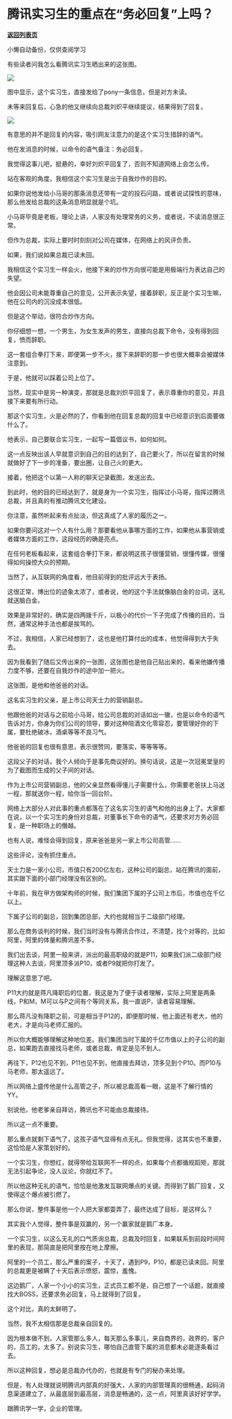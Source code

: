 # 腾讯实习生的重点在“务必回复”上吗？

[**返回列表页**](/gzh/记忆承载3)

小懒自动备份，仅供查阅学习

有些读者问我怎么看腾讯实习生晒出来的这张图。  

  

![](https://mmbiz.qpic.cn/mmbiz_jpg/aYCQDPqZ8kyvqZm00Xic37G9BokS2nia0nWicK1IvWQl7micobQJp6Fw7oxwyoJiaIM1SptZC5aNKkxSAzkkm0jx6zQ/640?wx_fmt=jpeg)

  

图中显示，这个实习生，直接发给了pony一条信息，但是对方未读。

  

未等来回复后，心急的他又继续向总裁刘炽平继续提议，结果得到了回复。

  

![](https://mmbiz.qpic.cn/mmbiz_jpg/aYCQDPqZ8kyvqZm00Xic37G9BokS2nia0nfN7qzm4Egmh4lWMsbzMbeaTwrhj55HiaUNT2UsxJ4ialQjiaaLMIM88EA/640?wx_fmt=jpeg)

  

有意思的并不是回复的内容，吸引网友注意力的是这个实习生措辞的语气。

  

他在发消息的时候，以命令的语气备注：务必回复。  

  

我觉得这事儿吧，挺悬的，幸好刘炽平回复了，否则不知道网络上会怎么传。

  

站在客观的角度，我相信这个实习生是出于自我炒作的目的。  

  

如果你说他发给小马哥的那条消息还带有一定的投石问路，或者说试探性的意味，那么他发给总裁的这条消息明显就是个坑。

  

小马哥毕竟是老板，理论上讲，人家没有处理常务的义务，或者说，不读消息很正常。

  

但作为总裁，实际上要时时刻刻对公司在媒体，在网络上的风评负责。

  

如果，我们说如果总裁已读未回。

  

我相信这个实习生一样会火，他接下来的炒作方向很可能是用极端行为表达自己的失望。

  

他会因公司未能尊重自己的意见，公开表示失望，接着辞职，反正是个实习生嘛，他在公司内的沉没成本很低。

  

但是这个举动，很符合炒作方向。

  

你仔细想一想，一个男生，为女生发声的男生，直接向总裁下命令，没有得到回复，愤而辞职。

  

这一套组合拳打下来，即便第一步不火，接下来辞职的那一步也很大概率会被媒体注意到。  

  

于是，他就可以踩着公司上位了。

  

当然，现实中是另一种演变，那就是总裁刘炽平回复了，表示尊重你的意见，并且接下来要有所行动。

  

那这个实习生，火是必然的了，你看到他在回复总裁的回复中已经意识到后面要做什么了。

  

他表示，自己要联合实习生，一起写一篇倡议书，如何如何。

  

这一点反映出该人早就意识到自己的目的达到了，自己要火了，所以在留言的时候就做好了下一步的准备，要出圈，让自己火的更大。

  

接着，他把这个以第一人称的聊天记录截图，发送出去。

  

到此时，他的目的已经达到了，就是身为一个实习生，指挥过小马哥，指挥过腾讯总裁，并且真的有推动腾讯文化建设。  

  

你注意，虽然听起来有点扯淡，但这真成了人家的履历之一。

  

如果你要问这对一个人有什么用？那要看他从事哪方面的工作，如果他从事营销或者媒体方面的工作，这段经历的确是亮点。

  

在任何老板看起来，这套组合拳打下来，都说明这孩子很懂营销，很懂传媒，很懂得如何操控大众的预期。

  

当然了，从互联网的角度看，他目前得到的批评远大于表扬。  

  

这很正常，博出位的迹象太浓了，或者说，他的这个手法就像脑白金的台词，送礼就送脑白金。

  

效果是非常好的，确实是四两拨千斤，以极小的代价一下子完成了传播的目的，当然，通常这种手法也都是挨骂的。

  

不过，我相信，人家已经想到了，这也是他打算付出的成本，他觉得得到大于失去。

  

因为我看到了随后又传出来的一张图，这张图也是他自己贴出来的，看来他嫌传播力度不够，还要在自我炒作的途中加一把火。

  

这张图，是他和他爸爸的对话。

  

这名实习生的父亲，是上市公司天士力的营销副总。

  

他跟他爸的对话与之前给小马哥，给公司总裁的对话如出一辙，也是以命令的语气告诉对方，你身为你们公司的领导，要对这种陪酒文化零容忍，要管理好你的下属，要杜绝破冰，酒桌等等不良习气。

  

他爸爸的回复也很有意思，表示很赞同，要落实，等等等等。

  

这段父子的对话，我个人倾向于是事先商议好的。换句话说，这是一次冠冕堂皇的为了截图而生成的父子间的对话。

  

作为上市公司营销副总，他的父亲显然看得懂儿子需要什么，你需要老爸扶上马送一程，那就送你一程，给你当一回台阶。

  

网络上大部分人对此事的重点都落在了这名实习生的语气和他的出身上了。大家都在说，以一个实习生的身份对总裁，对董事长下命令的语气，还要求对方务必回复，是一种职场上的僭越。  

  

也有人说，难怪会得到回复，原来爸爸是另一家上市公司高管......

  

这些评论，没有抓住重点。  

  

天士力是一家小公司，市值只有200亿左右，这种公司的副总，站在腾讯的面前，其实跟下面的小部门经理没有区别的。  

  

十年前，我在甲方做架构师的时候，我们集团下属的子公司上市后，市值也在千亿以上。  

  

下属子公司的副总，回到集团总部，大约也就相当于二级部门经理。

  

那么在商务谈判的时候，我们当时没有与腾讯合作过，不清楚，找个对等的，比如阿里，阿里的体量和腾讯差不多。  

  

我们出去谈，阿里一般来讲，派出的最高职级的就是P11，如果我们派二级部门经理这种人去谈，阿里顶多派P10，或者P9就把你打发了。  

  

理解这意思了吧。

  

P11大约就是蒋凡降职后的位置，我这是为了便于读者理解，实际上阿里是两条线，P和M，M可以与P之间有个等同关系，我一直说P，读者容易理解。  

  

那么蒋凡没有降职之前，可是相当于P12的，即便那时候，他上面还有老大，他的老大，才是向马老师汇报的。  

  

所以你大概能够理解这种地位差。我们集团当时下属的千亿市值以上的子公司的副总，如果跑去直接找马老师，或者总裁，肯定是见不到人。

  

再往下，P12也见不到，P11也见不到，他直接去拜访，顶多见到个P10。而P10与马老师，那太遥远了。

  

所以网络上盛传他是什么高管之子，所以被总裁高看一眼，这是不了解行情的YY。  

  

别说他，他老爹亲自拜访，腾讯也不可能由总裁接待。  

  

所以这一点不重要。  

  

那么重点就剩下语气了，这孩子语气显得有点无礼。但我觉得，这其实也不重要，这恰恰是人家策划好的。

  

一个实习生，你想红，就得带给互联网不一样的点，如果每个点都循规蹈矩，那就无法引起争论，没人议论，你就红不了。  

  

所以他这种无礼的语气，恰恰是他激发互联网爆点的关键。而得到了鹅厂回复，又使得这个爆点被引燃了。  

  

那么你说，整件事是他一个人把大家都耍弄了，最终达成了目标，是这样么？  

  

其实我个人觉得，整件事是双赢的，另一个赢家就是鹅厂本身。

  

一个实习生，以这么无礼的口气质询总裁，总裁及时回复，如果联系到前段时间阿里的表现，那简直是把阿里按在地上摩擦。

  

阿里的一个员工，那么严重的案子，十天了，遇到P9，P10，都是已读未回。阿里的总裁更是被瞒了十天后表示愤怒，震惊，羞愧。  

  

这边鹅厂，人家一个小小的实习生，正式员工都不是，自己想了一个话题，就直接找大BOSS，还要求务必回复，马上就得到了回复。  

  

这个对比，真的太鲜明了。

  

当然，我不太相信那是总裁亲自回复的。

  

因为根本做不到，人家管那么多人，每天那么多事儿，来自商界的，政界的，客户的，员工的，太多了。别说实习生，哪怕自己直管下属的消息都未必能逐条看过去。  

  

所以这种回复，想必是总裁办代办的，也就是有专门的秘办来处理。

  

但是，有人处理就说明腾讯内部真的好强大，人家的内部管理真的很畅通，起码消息渠道建立了，从最底层到最高层，消息是畅通的，这一点，阿里真该好好学学。

  

跟腾讯学一学，企业的管理。

